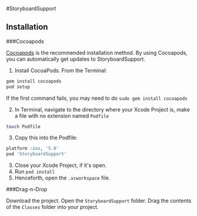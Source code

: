 #StoryboardSupport


Installation
-------------

###Cocoapods

[Cocoapods](http://cocoapods.org/) is the recommended installation method. By using Cocoapods, you can automatically get updates to StoryboardSupport.

1. Install CocoaPods. From the Terminal:
```sh
gem install cocoapods
pod setup
```
If the first command fails, you may need to do `sudo gem install cocoapods`

2. In Terminal, navigate to the directory where your Xcode Project is, make a file with no extension named `Podfile`
```sh
touch Podfile
```

3. Copy this into the Podfile:
```ruby
platform :ios, '5.0'
pod 'StoryboardSupport'
```

3. Close your Xcode Project, if it's open.
4. Run `pod install`
5. Henceforth, open the `.xcworkspace` file.

###Drag-n-Drop

Download the project. Open the `StoryboardSupport` folder. Drag the contents of the `Classes` folder into your project.